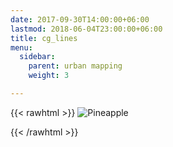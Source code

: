 ```yaml
---
date: 2017-09-30T14:00:00+06:00
lastmod: 2018-06-04T23:00:00+06:00
title: cg_lines
menu:
  sidebar:
    parent: urban mapping
    weight: 3

---
```


{{< rawhtml >}}
<img class="filtered" src="/images/3-03.png" alt="Pineapple">


{{< /rawhtml >}}
